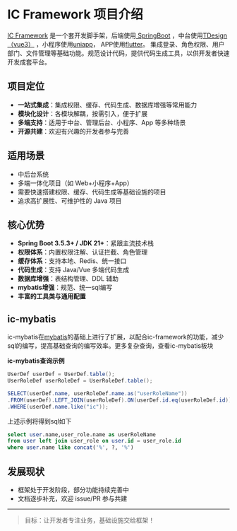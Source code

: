 # IC Framework 项目介绍

<a href='#'  target=_blank>IC Framework</a> 是一个套开发脚手架，后端使用<a href='https://spring.io/' target=_blank>
SpringBoot</a>
，中台使用<a href='https://tdesign.tencent.com/' target=_blank>TDesign（vue3）</a>
，小程序使用<a href='https://uniapp.dcloud.net.cn/' target=_blank>uniapp</a>，
APP使用<a href='https://flutter.cn/' target=_blank>flutter</a>。
集成登录、角色权限、用户部门、文件管理等基础功能。规范设计代码，提供代码生成工具，以供开发者快速开发成套平台。

## 项目定位

- **一站式集成**：集成权限、缓存、代码生成、数据库增强等常用能力
- **模块化设计**：各模块解耦，按需引入，便于扩展
- **多端支持**：适用于中台、管理后台、小程序、App 等多种场景
- **开源共建**：欢迎有兴趣的开发者参与完善

## 适用场景

- 中后台系统
- 多端一体化项目（如 Web+小程序+App）
- 需要快速搭建权限、缓存、代码生成等基础设施的项目
- 追求高扩展性、可维护性的 Java 项目

## 核心优势

- **Spring Boot 3.5.3+ / JDK 21+**：紧跟主流技术栈
- **权限体系**：内置权限注解、认证拦截、角色管理
- **缓存体系**：支持本地、Redis、统一接口
- **代码生成**：支持 Java/Vue 多端代码生成
- **数据库增强**：表结构管理、DDL 辅助
- **mybatis增强**：规范、统一sql编写
- **丰富的工具类与通用配置**



## ic-mybatis

ic-mybatis在<a href='https://github.com/mybatis' target=_blank>mybatis</a>的基础上进行了扩展，以配合ic-framework的功能，减少sql的编写，提高基础查询的编写效率。更多复杂查询，查看ic-mybatis板块

**ic-mybatis查询示例**

````java
UserDef userDef = UserDef.table();
UserRoleDef userRoleDef = UserRoleDef.table();

SELECT(userDef.name, userRoleDef.name.as("userRoleName"))
.FROM(userDef).LEFT_JOIN(userRoleDef).ON(userDef.id.eq(userRoleDef.id))
.WHERE(userDef.name.like("ic"));
````
上述示例将得到sql如下

````sql
select user.name,user_role.name as userRoleName 
from user left join user_role on user.id = user_role.id 
where user.name like concat('%', ?, '%')
````


## 发展现状

- 框架处于开发阶段，部分功能持续完善中
- 文档逐步补充，欢迎 issue/PR 参与共建

---

> 目标：让开发者专注业务，基础设施交给框架！
